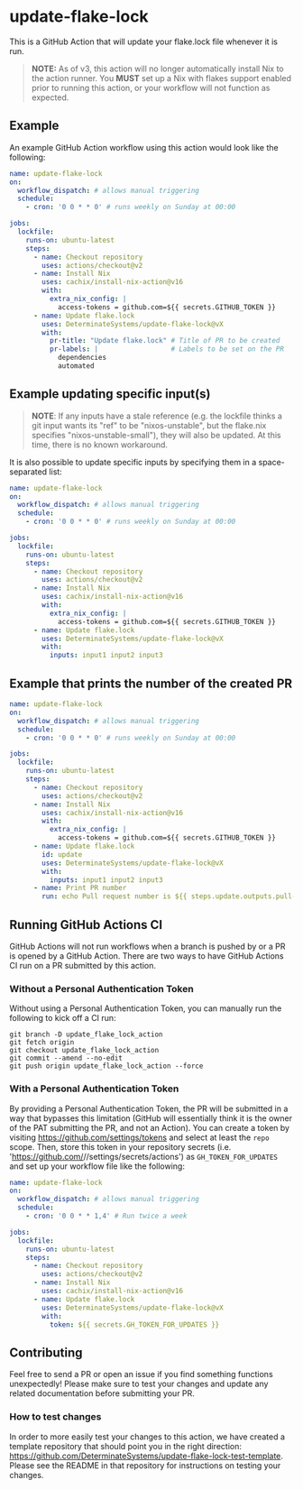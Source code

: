 # update-flake-lock

This is a GitHub Action that will update your flake.lock file whenever it is run.

> **NOTE:** As of v3, this action will no longer automatically install Nix to the action runner. You **MUST** set up a Nix with flakes support enabled prior to running this action, or your workflow will not function as expected.

## Example

An example GitHub Action workflow using this action would look like the following:

```yaml
name: update-flake-lock
on:
  workflow_dispatch: # allows manual triggering
  schedule:
    - cron: '0 0 * * 0' # runs weekly on Sunday at 00:00

jobs:
  lockfile:
    runs-on: ubuntu-latest
    steps:
      - name: Checkout repository
        uses: actions/checkout@v2
      - name: Install Nix
        uses: cachix/install-nix-action@v16
        with:
          extra_nix_config: |
            access-tokens = github.com=${{ secrets.GITHUB_TOKEN }}
      - name: Update flake.lock
        uses: DeterminateSystems/update-flake-lock@vX
        with:
          pr-title: "Update flake.lock" # Title of PR to be created
          pr-labels: |                  # Labels to be set on the PR
            dependencies
            automated
```

## Example updating specific input(s)

> **NOTE**: If any inputs have a stale reference (e.g. the lockfile thinks a git input wants its "ref" to be "nixos-unstable", but the flake.nix specifies "nixos-unstable-small"), they will also be updated. At this time, there is no known workaround.

It is also possible to update specific inputs by specifying them in a space-separated list:

```yaml
name: update-flake-lock
on:
  workflow_dispatch: # allows manual triggering
  schedule:
    - cron: '0 0 * * 0' # runs weekly on Sunday at 00:00

jobs:
  lockfile:
    runs-on: ubuntu-latest
    steps:
      - name: Checkout repository
        uses: actions/checkout@v2
      - name: Install Nix
        uses: cachix/install-nix-action@v16
        with:
          extra_nix_config: |
            access-tokens = github.com=${{ secrets.GITHUB_TOKEN }}
      - name: Update flake.lock
        uses: DeterminateSystems/update-flake-lock@vX
        with:
          inputs: input1 input2 input3
```

## Example that prints the number of the created PR

```yaml
name: update-flake-lock
on:
  workflow_dispatch: # allows manual triggering
  schedule:
    - cron: '0 0 * * 0' # runs weekly on Sunday at 00:00

jobs:
  lockfile:
    runs-on: ubuntu-latest
    steps:
      - name: Checkout repository
        uses: actions/checkout@v2
      - name: Install Nix
        uses: cachix/install-nix-action@v16
        with:
          extra_nix_config: |
            access-tokens = github.com=${{ secrets.GITHUB_TOKEN }}
      - name: Update flake.lock
        id: update
        uses: DeterminateSystems/update-flake-lock@vX
        with:
          inputs: input1 input2 input3
      - name: Print PR number
        run: echo Pull request number is ${{ steps.update.outputs.pull-request-number }}.
```

## Running GitHub Actions CI

GitHub Actions will not run workflows when a branch is pushed by or a PR is opened by a GitHub Action. There are two ways to have GitHub Actions CI run on a PR submitted by this action.

### Without a Personal Authentication Token

Without using a Personal Authentication Token, you can manually run the following to kick off a CI run:

```
git branch -D update_flake_lock_action
git fetch origin
git checkout update_flake_lock_action
git commit --amend --no-edit
git push origin update_flake_lock_action --force
```

### With a Personal Authentication Token

By providing a Personal Authentication Token, the PR will be submitted in a way that bypasses this limitation (GitHub will essentially think it is the owner of the PAT submitting the PR, and not an Action).
You can create a token by visiting https://github.com/settings/tokens and select at least the `repo` scope. Then, store this token in your repository secrets (i.e. 'https://github.com/<USER>/<REPO>/settings/secrets/actions') as `GH_TOKEN_FOR_UPDATES` and set up your workflow file like the following:

```yaml
name: update-flake-lock
on:
  workflow_dispatch: # allows manual triggering
  schedule:
    - cron: '0 0 * * 1,4' # Run twice a week

jobs:
  lockfile:
    runs-on: ubuntu-latest
    steps:
      - name: Checkout repository
        uses: actions/checkout@v2
      - name: Install Nix
        uses: cachix/install-nix-action@v16
      - name: Update flake.lock
        uses: DeterminateSystems/update-flake-lock@vX
        with:
          token: ${{ secrets.GH_TOKEN_FOR_UPDATES }}
```

## Contributing

Feel free to send a PR or open an issue if you find something functions unexpectedly! Please make sure to test your changes and update any related documentation before submitting your PR.

### How to test changes

In order to more easily test your changes to this action, we have created a template repository that should point you in the right direction: https://github.com/DeterminateSystems/update-flake-lock-test-template. Please see the README in that repository for instructions on testing your changes.
